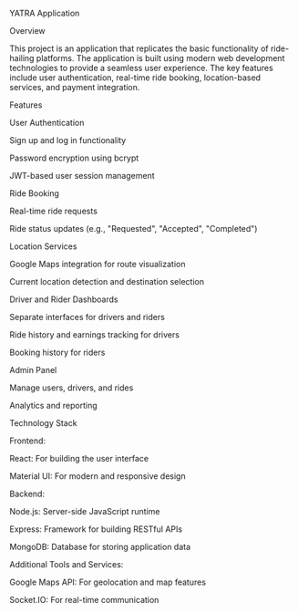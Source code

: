 YATRA Application

Overview

This project is an application that replicates the basic functionality of ride-hailing platforms. The application is built using modern web development technologies to provide a seamless user experience. The key features include user authentication, real-time ride booking, location-based services, and payment integration.

Features

User Authentication

Sign up and log in functionality

Password encryption using bcrypt

JWT-based user session management

Ride Booking

Real-time ride requests

Ride status updates (e.g., "Requested", "Accepted", "Completed")

Location Services

Google Maps integration for route visualization

Current location detection and destination selection

Driver and Rider Dashboards

Separate interfaces for drivers and riders

Ride history and earnings tracking for drivers

Booking history for riders

Admin Panel

Manage users, drivers, and rides

Analytics and reporting

Technology Stack

Frontend:

React: For building the user interface

Material UI: For modern and responsive design

Backend:

Node.js: Server-side JavaScript runtime

Express: Framework for building RESTful APIs

MongoDB: Database for storing application data

Additional Tools and Services:

Google Maps API: For geolocation and map features

Socket.IO: For real-time communication
